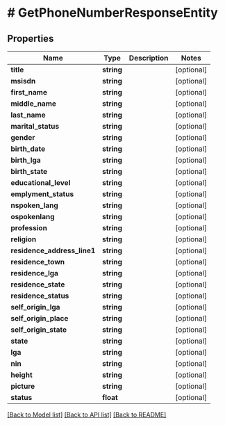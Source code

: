 # # GetPhoneNumberResponseEntity

## Properties

Name | Type | Description | Notes
------------ | ------------- | ------------- | -------------
**title** | **string** |  | [optional]
**msisdn** | **string** |  | [optional]
**first_name** | **string** |  | [optional]
**middle_name** | **string** |  | [optional]
**last_name** | **string** |  | [optional]
**marital_status** | **string** |  | [optional]
**gender** | **string** |  | [optional]
**birth_date** | **string** |  | [optional]
**birth_lga** | **string** |  | [optional]
**birth_state** | **string** |  | [optional]
**educational_level** | **string** |  | [optional]
**emplyment_status** | **string** |  | [optional]
**nspoken_lang** | **string** |  | [optional]
**ospokenlang** | **string** |  | [optional]
**profession** | **string** |  | [optional]
**religion** | **string** |  | [optional]
**residence_address_line1** | **string** |  | [optional]
**residence_town** | **string** |  | [optional]
**residence_lga** | **string** |  | [optional]
**residence_state** | **string** |  | [optional]
**residence_status** | **string** |  | [optional]
**self_origin_lga** | **string** |  | [optional]
**self_origin_place** | **string** |  | [optional]
**self_origin_state** | **string** |  | [optional]
**state** | **string** |  | [optional]
**lga** | **string** |  | [optional]
**nin** | **string** |  | [optional]
**height** | **string** |  | [optional]
**picture** | **string** |  | [optional]
**status** | **float** |  | [optional]

[[Back to Model list]](../../README.md#models) [[Back to API list]](../../README.md#endpoints) [[Back to README]](../../README.md)

